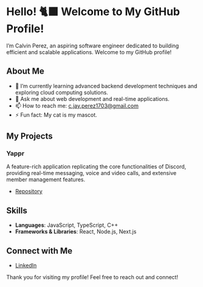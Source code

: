 # Hello! :black_cat: Welcome to My GitHub Profile!

I’m Calvin Perez, an aspiring software engineer dedicated to building efficient and scalable applications. Welcome to my GitHub profile!
## About Me

- 🌱 I’m currently learning advanced backend development techniques and exploring cloud computing solutions.
- 💬 Ask me about web development and real-time applications.
- 📫 How to reach me: [c.jay.perez1703@gmail.com](mailto:c.jay.perez1703@gmail.com)
- ⚡ Fun fact: My cat is my mascot.

## My Projects

### Yappr
A feature-rich application replicating the core functionalities of Discord, providing real-time messaging, voice and video calls, and extensive member management features.
- [Repository](https://github.com/cperez1703/Yappr)

## Skills

- **Languages**: JavaScript, TypeScript, C++
- **Frameworks & Libraries**: React, Node.js, Next.js

## Connect with Me

- [LinkedIn](https://www.linkedin.com/in/calvin-perez/)


Thank you for visiting my profile! Feel free to reach out and connect!
